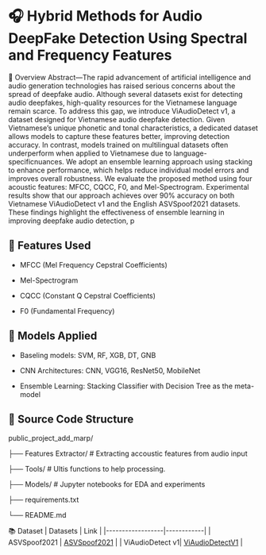 # 🎧  Hybrid Methods for Audio DeepFake Detection Using Spectral and Frequency Features

📌 Overview
Abstract—The rapid advancement of artificial intelligence and audio generation technologies has raised serious concerns about the spread of deepfake audio. Although several datasets exist for detecting audio deepfakes, high-quality resources for the Vietnamese language remain scarce. To address this gap, we introduce ViAudioDetect v1, a dataset designed for Vietnamese audio deepfake detection. Given Vietnamese’s unique phonetic and tonal characteristics, a dedicated dataset allows models to capture these features better, improving detection accuracy. In contrast, models trained on multilingual datasets often underperform when applied to Vietnamese due to language-specificnuances. We adopt an ensemble learning approach using stacking to enhance performance, which helps reduce individual model errors and improves overall robustness. We evaluate the proposed method using four acoustic features: MFCC, CQCC, F0, and Mel-Spectrogram. Experimental results show that our approach achieves over 90% accuracy on both Vietnamese ViAudioDetect v1 and the English ASVSpoof2021 datasets. These findings highlight the effectiveness of ensemble learning in improving deepfake audio detection, p

 ## 🧪 Features Used
- MFCC (Mel Frequency Cepstral Coefficients)

- Mel-Spectrogram

- CQCC (Constant Q Cepstral Coefficients)

- F0 (Fundamental Frequency)

## 🧠 Models Applied

- Baseling models: SVM, RF, XGB, DT, GNB
  
- CNN Architectures: CNN, VGG16, ResNet50, MobileNet

- Ensemble Learning: Stacking Classifier with Decision Tree as the meta-model


## 📁 Source Code Structure

public_project_add_marp/

├── Features Extractor/   # Extracting accoustic features from audio input

├── Tools/                # Ultis functions to help processing.

├── Models/             # Jupyter notebooks for EDA and experiments

├── requirements.txt       

└── README.md

📚 Dataset
| Datasets          | Link |
|------------------|------------|
| ASVSpoof2021  |  [ASVSpoof2021](https://www.asvspoof.org/index2021.html)     |
|  ViAudioDetect v1| [ViAudioDetectV1](https://drive.google.com/file/d/1bBJgSXIdQliAYTxGbnMvkDEYu8mCZN7O/view?usp=sharing)   |


